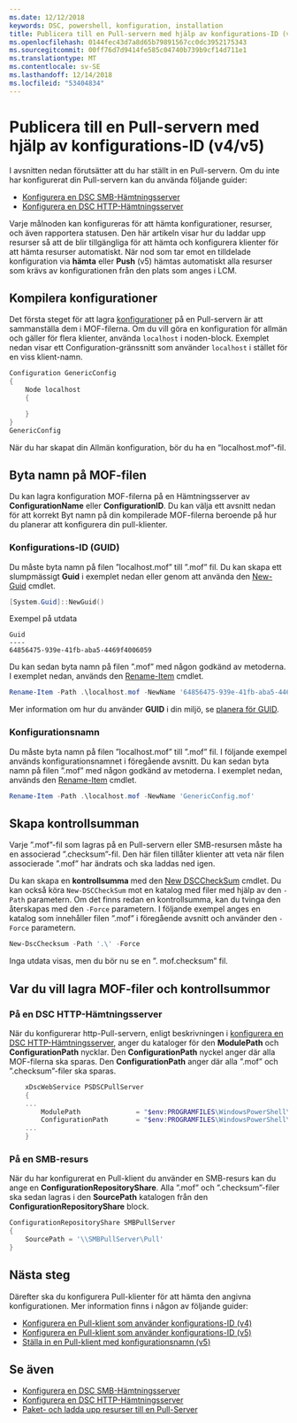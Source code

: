 ```yaml
---
ms.date: 12/12/2018
keywords: DSC, powershell, konfiguration, installation
title: Publicera till en Pull-servern med hjälp av konfigurations-ID (v4/v5)
ms.openlocfilehash: 0144fec43d7a8d65b79891567cc0dc3952175343
ms.sourcegitcommit: 00ff76d7d9414fe585c04740b739b9cf14d711e1
ms.translationtype: MT
ms.contentlocale: sv-SE
ms.lasthandoff: 12/14/2018
ms.locfileid: "53404834"
---
```

# <a name="publish-to-a-pull-server-using-configuration-ids-v4v5"></a>Publicera till en Pull-servern med hjälp av konfigurations-ID (v4/v5)

I avsnitten nedan förutsätter att du har ställt in en Pull-servern. Om du inte har konfigurerat din Pull-servern kan du använda följande guider:

- [Konfigurera en DSC SMB-Hämtningsserver](pullServerSmb.md)
- [Konfigurera en DSC HTTP-Hämtningsserver](pullServer.md)

Varje målnoden kan konfigureras för att hämta konfigurationer, resurser, och även rapportera statusen. Den här artikeln visar hur du laddar upp resurser så att de blir tillgängliga för att hämta och konfigurera klienter för att hämta resurser automatiskt. När nod som tar emot en tilldelade konfiguration via **hämta** eller **Push** (v5) hämtas automatiskt alla resurser som krävs av konfigurationen från den plats som anges i LCM.

## <a name="compile-configurations"></a>Kompilera konfigurationer

Det första steget för att lagra [konfigurationer](../configurations/configurations.md) på en Pull-servern är att sammanställa dem i MOF-filerna. Om du vill göra en konfiguration för allmän och gäller för flera klienter, använda `localhost` i noden-block. Exemplet nedan visar ett Configuration-gränssnitt som använder `localhost` i stället för en viss klient-namn.

```powershell
Configuration GenericConfig
{
    Node localhost
    {

    }
}
GenericConfig
```

När du har skapat din Allmän konfiguration, bör du ha en ”localhost.mof”-fil.

## <a name="renaming-the-mof-file"></a>Byta namn på MOF-filen

Du kan lagra konfiguration MOF-filerna på en Hämtningsserver av **ConfigurationName** eller **ConfigurationID**. Du kan välja ett avsnitt nedan för att korrekt Byt namn på din kompilerade MOF-filerna beroende på hur du planerar att konfigurera din pull-klienter.

### <a name="configuration-ids-guid"></a>Konfigurations-ID (GUID)

Du måste byta namn på filen ”localhost.mof” till ”<GUID>.mof” fil. Du kan skapa ett slumpmässigt **Guid** i exemplet nedan eller genom att använda den [New-Guid](/powershell/module/microsoft.powershell.utility/new-guid) cmdlet.

```powershell
[System.Guid]::NewGuid()
```

Exempel på utdata

```output
Guid
----
64856475-939e-41fb-aba5-4469f4006059
```

Du kan sedan byta namn på filen ”.mof” med någon godkänd av metoderna. I exemplet nedan, används den [Rename-Item](/powershell/module/microsoft.powershell.management/rename-item) cmdlet.

```powershell
Rename-Item -Path .\localhost.mof -NewName '64856475-939e-41fb-aba5-4469f4006059.mof'
```

Mer information om hur du använder **GUID** i din miljö, se [planera för GUID](/powershell/dsc/secureserver#guids).

### <a name="configuration-names"></a>Konfigurationsnamn

Du måste byta namn på filen ”localhost.mof” till ”<Configuration Name>.mof” fil. I följande exempel används konfigurationsnamnet i föregående avsnitt. Du kan sedan byta namn på filen ”.mof” med någon godkänd av metoderna. I exemplet nedan, används den [Rename-Item](/powershell/module/microsoft.powershell.management/rename-item) cmdlet.

```powershell
Rename-Item -Path .\localhost.mof -NewName 'GenericConfig.mof'
```

## <a name="create-the-checksum"></a>Skapa kontrollsumman

Varje ”.mof”-fil som lagras på en Pull-servern eller SMB-resursen måste ha en associerad ”.checksum”-fil. Den här filen tillåter klienter att veta när filen associerade ”.mof” har ändrats och ska laddas ned igen.

Du kan skapa en **kontrollsumma** med den [New DSCCheckSum](/powershell/module/psdesiredstateconfiguration/new-dscchecksum) cmdlet. Du kan också köra `New-DSCCheckSum` mot en katalog med filer med hjälp av den `-Path` parametern. Om det finns redan en kontrollsumma, kan du tvinga den återskapas med den `-Force` parametern. I följande exempel anges en katalog som innehåller filen ”.mof” i föregående avsnitt och använder den `-Force` parametern.

```powershell
New-DscChecksum -Path '.\' -Force
```

Inga utdata visas, men du bör nu se en ”<GUID or Configuration Name>. mof.checksum” fil.

## <a name="where-to-store-mof-files-and-checksums"></a>Var du vill lagra MOF-filer och kontrollsummor

### <a name="on-a-dsc-http-pull-server"></a>På en DSC HTTP-Hämtningsserver

När du konfigurerar http-Pull-servern, enligt beskrivningen i [konfigurera en DSC HTTP-Hämtningsserver](pullServer.md), anger du kataloger för den **ModulePath** och **ConfigurationPath** nycklar. Den **ConfigurationPath** nyckel anger där alla MOF-filerna ska sparas. Den **ConfigurationPath** anger där alla ”.mof” och ”.checksum”-filer ska sparas.

```powershell
    xDscWebService PSDSCPullServer
    {
    ...
        ModulePath              = "$env:PROGRAMFILES\WindowsPowerShell\DscService\Modules"
        ConfigurationPath       = "$env:PROGRAMFILES\WindowsPowerShell\DscService\Configuration"
    ...
    }

```

### <a name="on-an-smb-share"></a>På en SMB-resurs

När du har konfigurerat en Pull-klient du använder en SMB-resurs kan du ange en **ConfigurationRepositoryShare**. Alla ”.mof” och ”.checksum”-filer ska sedan lagras i den **SourcePath** katalogen från den **ConfigurationRepositoryShare** block.

```powershell
ConfigurationRepositoryShare SMBPullServer
{
    SourcePath = '\\SMBPullServer\Pull'
}
```

## <a name="next-steps"></a>Nästa steg

Därefter ska du konfigurera Pull-klienter för att hämta den angivna konfigurationen. Mer information finns i någon av följande guider:

- [Konfigurera en Pull-klient som använder konfigurations-ID (v4)](pullClientConfigId4.md)
- [Konfigurera en Pull-klient som använder konfigurations-ID (v5)](pullClientConfigId.md)
- [Ställa in en Pull-klient med konfigurationsnamn (v5)](pullClientConfigNames.md)

## <a name="see-also"></a>Se även

- [Konfigurera en DSC SMB-Hämtningsserver](pullServerSmb.md)
- [Konfigurera en DSC HTTP-Hämtningsserver](pullServer.md)
- [Paket- och ladda upp resurser till en Pull-Server](package-upload-resources.md)
